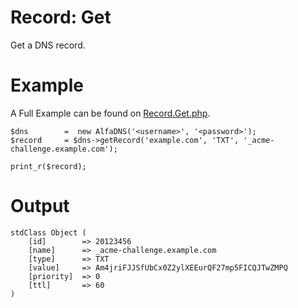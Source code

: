 # Record: Get
Get a DNS record.

# Example
A Full Example can be found on [Record.Get.php](Record.Get.php).

```!php
$dns		=  new AlfaDNS('<username>', '<password>');
$record		= $dns->getRecord('example.com', 'TXT', '_acme-challenge.example.com');

print_r($record);
```

# Output
```
stdClass Object (
    [id]		=> 20123456
    [name]		=> _acme-challenge.example.com
    [type]		=> TXT
    [value]		=> Am4jriFJJSfUbCx0Z2ylXEEurQF27mp5FICQJTwZMPQ
    [priority]	=> 0
    [ttl]		=> 60
)
```